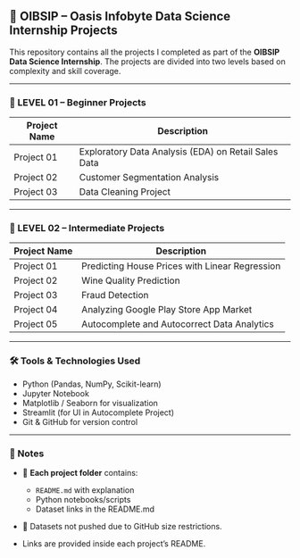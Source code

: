 ## 🌟 OIBSIP – Oasis Infobyte Data Science Internship Projects

This repository contains all the projects I completed as part of the **OIBSIP Data Science Internship**. The projects are divided into two levels based on complexity and skill coverage.

---

### 📁 LEVEL 01 – Beginner Projects

| Project Name | Description                                          | 
| ------------ | ---------------------------------------------------- | 
| Project 01   | Exploratory Data Analysis (EDA) on Retail Sales Data | 
| Project 02   | Customer Segmentation Analysis                       | 
| Project 03   | Data Cleaning Project                                | 

---

### 📁 LEVEL 02 – Intermediate Projects

| Project Name | Description                                    |
| ------------ | ---------------------------------------------- |
| Project 01   | Predicting House Prices with Linear Regression |
| Project 02   | Wine Quality Prediction                        |
| Project 03   | Fraud Detection                                |
| Project 04   | Analyzing Google Play Store App Market         |
| Project 05   | Autocomplete and Autocorrect Data Analytics    |

---

### 🛠 Tools & Technologies Used

* Python (Pandas, NumPy, Scikit-learn)
* Jupyter Notebook
* Matplotlib / Seaborn for visualization
* Streamlit (for UI in Autocomplete Project)
* Git & GitHub for version control

---

### 📌 Notes

* 📂 **Each project folder** contains:

  * `README.md` with explanation
  * Python notebooks/scripts
  * Dataset links in the README.md

* 📁 Datasets not pushed due to GitHub size restrictions.
* Links are provided inside each project’s README.
